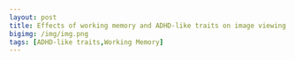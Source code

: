 ```yaml
---
layout: post
title: Effects of working memory and ADHD-like traits on image viewing
bigimg: /img/img.png
tags: [ADHD-like traits,Working Memory]
---
```



